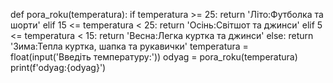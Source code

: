 def pora_roku(temperatura):
    if temperatura >= 25:
        return 'Літо:Футболка та шорти'
    elif 15 <= temperatura < 25:
        return 'Осінь:Світшот та джинси'
    elif 5 <= temperatura < 15:
        return 'Весна:Легка куртка та джинси'
    else:
        return 'Зима:Тепла куртка, шапка та рукавички'
temperatura = float(input('Введіть температуру:'))
odyag = pora_roku(temperatura)
print(f'odyag:{odyag}')
